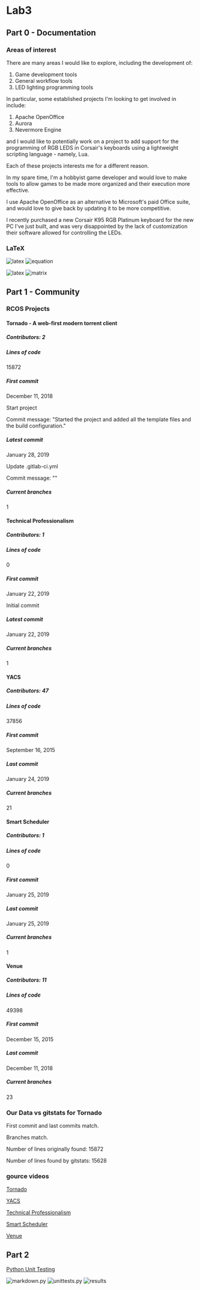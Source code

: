 # Lab3

## Part 0 - Documentation

### Areas of interest
There are many areas I would like to explore, including the development of:
1. Game development tools
2. General workflow tools
3. LED lighting programming tools

In particular, some established projects I'm looking to get involved in include:
1. Apache OpenOffice
2. Aurora
3. Nevermore Engine

and I would like to potentially work on a project to add support for the programming of RGB LEDS in Corsair's keyboards using a lightweight scripting language - namely, Lua.

Each of these projects interests me for a different reason. 

In my spare time, I'm a hobbyist game developer and would love to make tools to allow games to be made more organized and their execution more effective. 

I use Apache OpenOffice as an alternative to Microsoft's paid Office suite, and would love to give back by updating it to be more competitive. 

I recently purchased a new Corsair K95 RGB Platinum keyboard for the new PC I've just built, and was very disappointed by the lack of customization their software allowed for controlling the LEDs. 

### LaTeX
![latex](images/EquationsLatex.png)
![equation](images/Equations.png)

![latex](images/HadamardLatex.png)
![matrix](images/Hadamard.png)

## Part 1 - Community

### RCOS Projects

#### Tornado - A web-first modern torrent client

##### Contributors: 2

##### Lines of code
15872

##### First commit
December 11, 2018

Start project

Commit message: "Started the project and added all the template files and the build configuration."

##### Latest commit
January 28, 2019

Update .gitlab-ci.yml

Commit message: ""

##### Current branches
1

#### Technical Professionalism

##### Contributors: 1

##### Lines of code
0

##### First commit
January 22, 2019

Initial commit

##### Latest commit
January 22, 2019

##### Current branches
1

#### YACS

##### Contributors: 47

##### Lines of code
37856

##### First commit
September 16, 2015

##### Last commit
January 24, 2019

##### Current branches
21

#### Smart Scheduler

##### Contributors: 1

##### Lines of code
0

##### First commit
January 25, 2019

##### Last commit
January 25, 2019

##### Current branches
1

#### Venue

##### Contributors: 11

##### Lines of code
49398

##### First commit
December 15, 2015

##### Last commit
December 11, 2018

##### Current branches
23

### Our Data vs gitstats for Tornado

First commit and last commits match.

Branches match. 

Number of lines originally found: 15872

Number of lines found by gitstats: 15628

### gource videos

[Tornado](https://youtu.be/n5TCfNHC6Rw)

[YACS](https://drive.google.com/open?id=1uc1Nmwl8gpu4GUq2zjCSsQwSQDlyDGZX)

[Technical Professionalism](https://youtu.be/xisdabP4Po0)

[Smart Scheduler](https://drive.google.com/open?id=1J5yZKccYUQ_16OWr4p5acobbEbgc0kIQ)

[Venue](https://drive.google.com/open?id=1VkUsDiXiLyYT-wP3njDbYGDm8DXeM8io)


## Part 2

[Python Unit Testing](https://github.com/Chaotic-Cody/markdown-python-unit-testing)

![markdown.py](images/Code.png)
![unittests.py](images/UnitTests.png)
![results](images/Results.png)